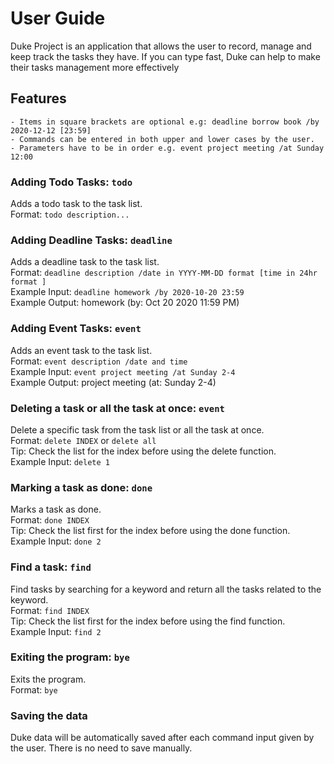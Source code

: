 # User Guide

Duke Project is an application that allows the user to record, manage and keep track the tasks they have. If you can type fast, Duke can help to make their tasks management more effectively

## Features
```
- Items in square brackets are optional e.g: deadline borrow book /by 2020-12-12 [23:59]
- Commands can be entered in both upper and lower cases by the user.
- Parameters have to be in order e.g. event project meeting /at Sunday 12:00
  ```

### Adding Todo Tasks: `todo`
Adds a todo task to the task list. <br>
Format: `todo description...`

### Adding Deadline Tasks: `deadline`
Adds a deadline task to the task list. <br>
Format: `deadline description /date in YYYY-MM-DD format [time in 24hr format ]` <br>
Example Input: `deadline homework /by 2020-10-20 23:59` <br>
Example Output:  homework (by: Oct 20 2020 11:59 PM) <br>

### Adding Event Tasks: `event`
Adds an event task to the task list. <br>
Format: `event description /date and time` <br>
Example Input: `event project meeting /at Sunday 2-4` <br>
Example Output: project meeting (at: Sunday 2-4) <br>

### Deleting a task or all the task at once: `event`
Delete a specific task from the task list or all the task at once. <br>
Format: `delete INDEX` or `delete all` <br>
Tip: Check the list for the index before using the delete function. <br>
Example Input: `delete 1`  <br>

### Marking a task as done: `done`
Marks a task as done. <br>
Format: `done INDEX` <br>
Tip: Check the list first for the index before using the done function. <br>
Example Input: `done 2` <br>

### Find a task: `find`
Find tasks by searching for a keyword and return all the tasks related to the keyword. <br>
Format: `find INDEX` <br>
Tip: Check the list first for the index before using the find function. <br>
Example Input: `find 2` <br>

### Exiting the program: `bye`
Exits the program. <br>
Format: `bye` <br>

### Saving the data
Duke data will be automatically saved after each command input given by the user. There is no need to save manually. <br>


